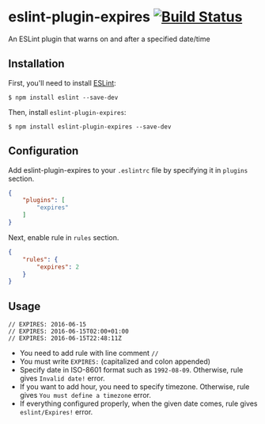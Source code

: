 # eslint-plugin-expires [![Build Status][travis-image]][travis-url]

[travis-image]: https://img.shields.io/travis/digencer/eslint-plugin-expires/master.svg?style=flat-square
[travis-url]: https://travis-ci.org/digencer/eslint-plugin-expires

An ESLint plugin that warns on and after a specified date/time

## Installation
First, you'll need to install [ESLint](http://eslint.org):

```
$ npm install eslint --save-dev
```

Then, install `eslint-plugin-expires`:

```
$ npm install eslint-plugin-expires --save-dev
```

## Configuration

Add eslint-plugin-expires to your `.eslintrc` file by specifying it in `plugins` section.

```json
{
    "plugins": [
        "expires"
    ]
}
```

Next, enable rule in `rules` section.

```json
{
    "rules": {
        "expires": 2
    }
}
```

## Usage
```
// EXPIRES: 2016-06-15
// EXPIRES: 2016-06-15T02:00+01:00
// EXPIRES: 2016-06-15T22:48:11Z
```
* You need to add rule with line comment `//`
* You must write `EXPIRES:` (capitalized and colon appended)
* Specify date in ISO-8601 format such as `1992-08-09`. Otherwise, rule gives `Invalid date!` error.
* If you want to add hour, you need to specify timezone. Otherwise, rule gives `You must define a timezone` error.
* If everything configured properly, when the given date comes, rule gives `eslint/Expires!` error.
